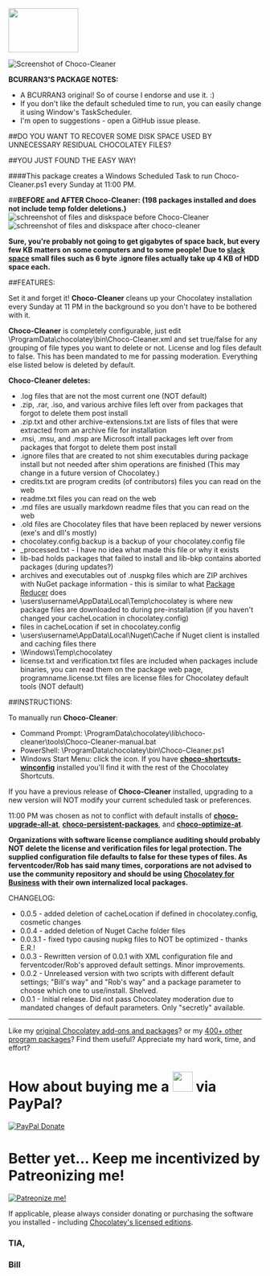 <img src="https://raw.githubusercontent.com/bcurran3/ChocolateyPackages/master/InstChoco/InstChoco_icon.png" width="139" height="88">

![Screenshot of Choco-Cleaner](https://cdn.rawgit.com/bcurran3/ChocolateyPackages/bd713cc4/choco-cleaner/choco-cleaner_screenshot.png)	

**BCURRAN3'S PACKAGE NOTES:**

* A BCURRAN3 original! So of course I endorse and use it. :)
* If you don't like the default scheduled time to run, you can easily change it using Window's TaskScheduler.
* I'm open to suggestions - open a GitHub issue please.

##DO YOU WANT TO RECOVER SOME DISK SPACE USED BY UNNECESSARY RESIDUAL CHOCOLATEY FILES? 

##YOU JUST FOUND THE EASY WAY!

####This package creates a Windows Scheduled Task to run Choco-Cleaner.ps1 every Sunday at 11:00 PM.

##**BEFORE and AFTER Choco-Cleaner: (198 packages installed and does not include temp folder deletions.)**
![schreenshot of files and diskspace  before Choco-Cleaner](https://raw.githubusercontent.com/bcurran3/ChocolateyPackages/master/choco-cleaner/choco-cleaner_before.png) ![schreenshot of files and diskspace after choco-cleaner](https://raw.githubusercontent.com/bcurran3/ChocolateyPackages/master/choco-cleaner/choco-cleaner_after.png)

**Sure, you're probably not going to get gigabytes of space back, but every few KB matters on some computers and to some people! Due to [slack space](https://www.computerhope.com/jargon/s/slack-space.htm) small files such as 6 byte .ignore files actually take up 4 KB of HDD space each.**

##FEATURES:

Set it and forget it! **Choco-Cleaner** cleans up your Chocolatey installation every Sunday at 11 PM in the background so you don't have to be bothered with it.

**Choco-Cleaner** is completely configurable, just edit \ProgramData\chocolatey\bin\Choco-Cleaner.xml and set true/false for any grouping of file types you want to delete or not. License and log files default to false. This has been mandated to me for passing moderation. Everything else listed below is deleted by default.
	
**Choco-Cleaner deletes:**

* .log files that are not the most current one (NOT default)
* .zip, .rar, .iso, and various archive files left over from packages that forgot to delete them post install
* .zip.txt and other archive-extensions.txt are lists of files that were extracted from an archive file for installation
* .msi, .msu, and .msp are Microsoft intall packages left over from packages that forgot to delete them post install
* .ignore files that are created to not shim executables during package install but not needed after shim operations are finished (This may change in a future version of Chocolatey.)
* credits.txt are program credits (of contributors) files you can read on the web
* readme.txt files you can read on the web
* .md files are usually markdown readme files that you can read on the web
* .old files are Chocolatey files that have been replaced by newer versions (exe's and dll's mostly)
* chocolatey.config.backup is a backup of your chocolatey.config file
* _processed.txt - I have no idea what made this file or why it exists
* lib-bad holds packages that failed to install and lib-bkp contains aborted packages (during updates?) 
* archives and executables out of .nuspkg files which are ZIP archives with NuGet package information - this is similar to what [Package Reducer](https://chocolatey.org/docs/features-package-reducer) does
* \users\username\AppData\Local\Temp\chocolatey is where new package files are downloaded to during pre-installation (if you haven't changed your cacheLocation in chocolatey.config)
* files in cacheLocation if set in chocolatey.config
* \users\username\AppData\Local\Nuget\Cache if Nuget client is installed and caching files there
* \Windows\Temp\chocolatey 
* license.txt and verification.txt files are included when packages include binaries, you can read them on the package web page, programname.license.txt files are license files for Chocolatey default tools (NOT default)

##INSTRUCTIONS:

To manually run **Choco-Cleaner**:

* Command Prompt: \ProgramData\chocolatey\lib\choco-cleaner\tools\Choco-Cleaner-manual.bat
* PowerShell: \ProgramData\chocolatey\bin\Choco-Cleaner.ps1
* Windows Start Menu: click the icon. If you have **[choco-shortcuts-winconfig](https://chocolatey.org/packages/choco-shortcuts-winconfig)** installed you'll find it with the rest of the Chocolatey Shortcuts.

If you have a previous release of **Choco-Cleaner** installed, upgrading to a new version will NOT modify your current scheduled task or preferences.

11:00 PM was chosen as not to conflict with default installs of **[choco-upgrade-all-at](https://chocolatey.org/packages/choco-upgrade-all-at)**,  **[choco-persistent-packages](https://chocolatey.org/packages/choco-persistent-packages)**, and **[choco-optimize-at](https://chocolatey.org/packages/choco-optimize-at)**.

**Organizations with software license compliance auditing should probably NOT delete the license and verification files for legal protection. The supplied configuration file defaults to false for these types of files. As ferventcoder/Rob has said many times, corporations are not advised to use the community repository and should be using [Chocolatey for Business](https://chocolatey.org/pricing) with their own internalized local packages.**

CHANGELOG:
* 0.0.5 - added deletion of cacheLocation if defined in chocolatey.config, cosmetic changes
* 0.0.4 - added deletion of Nuget Cache folder files
* 0.0.3.1 - fixed typo causing nupkg files to NOT be optimized - thanks E.R.! 
* 0.0.3 - Rewritten version of 0.0.1 with XML configuration file and ferventcoder/Rob's approved default settings. Minor improvements.
* 0.0.2 - Unreleased version with two scripts with different default settings; "Bill's way" and "Rob's way" and a package parameter to choose which one to use/install. Shelved.
* 0.0.1 - Initial release. Did not pass Chocolatey moderation due to mandated changes of default parameters. Only "secretly" available.

***

Like my [original Chocolatey add-ons and packages](https://chocolatey.org/search?q=tag%3Abcurran3)? or my [400+ other program packages](https://chocolatey.org/profiles/bcurran3)? Find them useful? Appreciate my hard work, time, and effort?


<h1>How about buying me a <img src="https://cdn.rawgit.com/bcurran3/ChocolateyPackages/master/mylogos/beer.png" alt="" width="40" height="40"> via PayPal?</h1>

[![PayPal Donate](https://www.paypalobjects.com/webstatic/mktg/logo/AM_SbyPP_mc_vs_dc_ae.jpg)](https://www.paypal.me/bcurran3donations)

<h1>Better yet... Keep me incentivized by Patreonizing me!</h1>

[![Patreonize me!](https://c5.patreon.com/external/logo/downloads_wordmark_white_on_coral.png)](https://www.patreon.com/bcurran3)


If applicable, please always consider donating or purchasing the software you installed - including [Chocolatey's licensed editions](https://chocolatey.org/pricing).

<h3>TIA,</h3>

<h3>Bill</h3>
